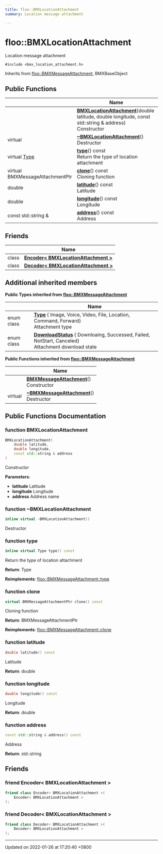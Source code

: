 ```yaml
---
title: floo::BMXLocationAttachment
summary: Location message attachment 

---
```


# floo::BMXLocationAttachment



Location message attachment 


`#include <bmx_location_attachment.h>`

Inherits from [floo::BMXMessageAttachment](classfloo_1_1_b_m_x_message_attachment.md), BMXBaseObject

## Public Functions

|                | Name           |
| -------------- | -------------- |
| | **[BMXLocationAttachment](classfloo_1_1_b_m_x_location_attachment.md#function-bmxlocationattachment)**(double latitude, double longitude, const std::string & address)<br>Constructor  |
| virtual | **[~BMXLocationAttachment](classfloo_1_1_b_m_x_location_attachment.md#function-~bmxlocationattachment)**()<br>Destructor  |
| virtual [Type](classfloo_1_1_b_m_x_message_attachment.md#enum-type) | **[type](classfloo_1_1_b_m_x_location_attachment.md#function-type)**() const<br>Return the type of location attachment  |
| virtual BMXMessageAttachmentPtr | **[clone](classfloo_1_1_b_m_x_location_attachment.md#function-clone)**() const<br>Cloning function  |
| double | **[latitude](classfloo_1_1_b_m_x_location_attachment.md#function-latitude)**() const<br>Latitude  |
| double | **[longitude](classfloo_1_1_b_m_x_location_attachment.md#function-longitude)**() const<br>Longitude  |
| const std::string & | **[address](classfloo_1_1_b_m_x_location_attachment.md#function-address)**() const<br>Address  |

## Friends

|                | Name           |
| -------------- | -------------- |
| class | **[Encoder< BMXLocationAttachment >](classfloo_1_1_b_m_x_location_attachment.md#friend-encoder<-bmxlocationattachment->)**  |
| class | **[Decoder< BMXLocationAttachment >](classfloo_1_1_b_m_x_location_attachment.md#friend-decoder<-bmxlocationattachment->)**  |

## Additional inherited members

**Public Types inherited from [floo::BMXMessageAttachment](classfloo_1_1_b_m_x_message_attachment.md)**

|                | Name           |
| -------------- | -------------- |
| enum class| **[Type](classfloo_1_1_b_m_x_message_attachment.md#enum-type)** { Image, Voice, Video, File, Location, Command, Forward}<br>Attachment type  |
| enum class| **[DownloadStatus](classfloo_1_1_b_m_x_message_attachment.md#enum-downloadstatus)** { Downloaing, Successed, Failed, NotStart, Canceled}<br>Attachment download state  |

**Public Functions inherited from [floo::BMXMessageAttachment](classfloo_1_1_b_m_x_message_attachment.md)**

|                | Name           |
| -------------- | -------------- |
| | **[BMXMessageAttachment](classfloo_1_1_b_m_x_message_attachment.md#function-bmxmessageattachment)**()<br>Constructor  |
| virtual | **[~BMXMessageAttachment](classfloo_1_1_b_m_x_message_attachment.md#function-~bmxmessageattachment)**()<br>Destructor  |


## Public Functions Documentation

### function BMXLocationAttachment

```cpp
BMXLocationAttachment(
    double latitude,
    double longitude,
    const std::string & address
)
```

Constructor 

**Parameters**: 

  * **latitude** Latitude 
  * **longitude** Longitude 
  * **address** Address name 


### function ~BMXLocationAttachment

```cpp
inline virtual ~BMXLocationAttachment()
```

Destructor 

### function type

```cpp
inline virtual Type type() const
```

Return the type of location attachment 

**Return**: Type 

**Reimplements**: [floo::BMXMessageAttachment::type](classfloo_1_1_b_m_x_message_attachment.md#function-type)


### function clone

```cpp
virtual BMXMessageAttachmentPtr clone() const
```

Cloning function 

**Return**: BMXMessageAttachmentPtr 

**Reimplements**: [floo::BMXMessageAttachment::clone](classfloo_1_1_b_m_x_message_attachment.md#function-clone)


### function latitude

```cpp
double latitude() const
```

Latitude 

**Return**: double 

### function longitude

```cpp
double longitude() const
```

Longitude 

**Return**: double 

### function address

```cpp
const std::string & address() const
```

Address 

**Return**: std::string 

## Friends

### friend Encoder< BMXLocationAttachment >

```cpp
friend class Encoder< BMXLocationAttachment >(
    Encoder< BMXLocationAttachment > 
);
```


### friend Decoder< BMXLocationAttachment >

```cpp
friend class Decoder< BMXLocationAttachment >(
    Decoder< BMXLocationAttachment > 
);
```


-------------------------------

Updated on 2022-01-26 at 17:20:40 +0800